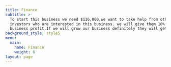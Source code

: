 ```yaml
---
title: Finance
subtitle: >-
  To start this business we need $116,000,we want to take help from other
  investors who are interested in this business. we will give them 10% of
  business profit.If we will grow our business definitely they will get more.
background_style: style5
menu:
  main:
    name: Finance
    weight: 6
layout: page
---
```


